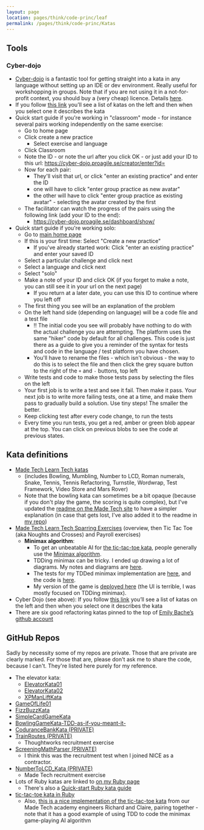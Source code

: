 ```yaml
---
layout: page
location: pages/think/code-princ/leaf
permalink: /pages/think/code-princ/Katas
---
```


## Tools

### Cyber-dojo

- [Cyber-dojo](https://cyber-dojo.org/) is a fantastic tool for getting straight into a kata in any language without setting up an IDE or dev environment. Really useful for workshopping in groups. Note that if you are not using it in a not-for-profit context, you should buy a (very cheap) licence. Details [here](https://blog.cyber-dojo.org/2015/08/cyber-dojo-foundation.html).
- If you follow [this link](https://cyber-dojo.org/creator/choose_problem) you’ll see a list of katas on the left and then when you select one it describes the kata
- Quick start guide if you're working in "classroom" mode - for instance several pairs working independently on the same exercise:
    - Go to home page
    - Click create a new practice
        - Select exercise and language 
    - Click Classroom
    - Note the ID - or note the url after you click OK - or just add your ID to this url: https://cyber-dojo.proagile.se/creator/enter?id=
    - Now for each pair: 
        - They'll visit that url, or click "enter an existing practice" and enter the ID
        - one will have to click "enter group practice as new avatar"
        - the other will have to click "enter group practice as existing avatar" - selecting the avatar created by the first
    - The facilitator can watch the progress of the pairs using the following link (add your ID to the end):
        - https://cyber-dojo.proagile.se/dashboard/show/
- Quick start guide if you're working solo:
    - Go to [main home page](https://cyber-dojo.org/creator/home) 
    - If this is your first time: Select "Create a new practice"
        - If you've already started work: Click "enter an existing practice" and enter your saved ID
    - Select a particular challenge and click next
    - Select a language and click next
    - Select "solo"
    - Make a note of your ID and click OK (if you forget to make a note, you can still see it in your url on the next page)
        - If you return at a later date, you can use this ID to continue where you left off
    - The first thing you see will be an explanation of the problem
    - On the left hand side (depending on language) will be a code file and a test file
        - !! The initial code you see will probably have nothing to do with the actual challenge you are attempting. The platform uses the same "hiker" code by default for all challenges. This code is just there as a guide to give you a reminder of the syntax for tests and code in the language / test platform you have chosen.
        - You'll have to rename the files - which isn't obvious - the way to do this is to select the file and then click the grey square button to the right of the `+` and `-` buttons, top left
    - Write tests and code to make those tests pass by selecting the files on the left
    - Your first job is to write a test and see it fail. Then make it pass. Your next job is to write more failing tests, one at a time, and make them pass to gradually build a solution. Use tiny steps! The smaller the better.
    - Keep clicking test after every code change, to run the tests
    - Every time you run tests, you get a red, amber or green blob appear at the top. You can click on previous blobs to see the code at previous states.



## Kata definitions

- [Made Tech Learn Tech katas](https://learn.madetech.com/katas/)
    - (includes Bowling, Mumbling, Number to LCD, Roman numerals, Snake, Tennis, Tennis Refactoring, Turnstile, Wordwrap, Test Framework, Video Store and Mars Rover)
    - Note that the bowling kata can sometimes be a bit opaque (because if you don't play the game, the scoring is quite complex), but I've updated the [readme on the Made Tech site](https://learn.madetech.com/katas/bowling/) to have a simpler explanation (in case that gets lost, I've also added it to the readme in [my repo](https://github.com/claresudbery/bowling-kata-ruby))
- [Made Tech Learn Tech Sparring Exercises](https://learn.madetech.com/sparring/) (overview, then Tic Tac Toe (aka Noughts and Crosses) and Payroll exercises)
    - **Minimax algorithm**:
        - To get an unbeatable AI for [the tic-tac-toe kata](https://learn.madetech.com/sparring/tic-tac-toe/), people generally use the [Minimax algorithm](https://towardsdatascience.com/tic-tac-toe-creating-unbeatable-ai-with-minimax-algorithm-8af9e52c1e7d).
        - TDDing minimax can be tricky. I ended up drawing a lot of diagrams. My notes and diagrams are [here](https://github.com/claresudbery/tic-tac-toe-kata/blob/master/notes.md).
        - The tests for my TDDed minimax implementation are [here](https://github.com/claresudbery/tic-tac-toe-kata/blob/2bb3a41110a2f52996fdfe159088b99f9aea5c99/spec/intelligence_spec.rb), and the code is [here](https://github.com/claresudbery/tic-tac-toe-kata/blob/2bb3a41110a2f52996fdfe159088b99f9aea5c99/lib/intelligence.rb).
        - My version of the game is [deployed here](https://tic-tac-toe-kata.herokuapp.com/tictactoe) (the UI is terrible, I was mostly focused on TDDing minimax).
- Cyber Dojo (see above): If you follow [this link](https://cyber-dojo.org/creator/choose_problem) you’ll see a list of katas on the left and then when you select one it describes the kata
- There are six good refactoring katas pinned to the top of [Emily Bache’s github account](https://github.com/emilybache)

## GitHub Repos

Sadly by necessity some of my repos are private. Those that are private are clearly marked. For those that are, please don't ask me to share the code, because I can't. They're listed here purely for my reference.

- The elevator kata:
    - [ElevatorKata01](https://github.com/claresudbery/ElevatorKata01)	
    - [ElevatorKata02](https://github.com/claresudbery/ElevatorKata02)	
    - [XPManLiftKata](https://github.com/claresudbery/XPManLiftKata)
- [GameOfLife01](https://github.com/claresudbery/GameOfLife01)
- [FizzBuzzKata](https://github.com/claresudbery/FizzBuzzKata)
- [SimpleCardGameKata](https://github.com/claresudbery/SimpleCardGameKata)
- [BowlingGameKata-TDD-as-if-you-meant-it-](https://github.com/claresudbery/BowlingGameKata-TDD-as-if-you-meant-it-)
- [CoduranceBankKata (PRIVATE)](https://github.com/claresudbery/CoduranceBankKata)
- [TrainRoutes (PRIVATE)](https://github.com/claresudbery/TrainRoutes)	
    - Thoughtworks recruitment exercise
- [ScreeningMathParser (PRIVATE)](https://github.com/claresudbery/ScreeningMathParser)
    - I think this was the recruitment test when I joined NICE as a contractor.
- [NumberToLCD_Kata (PRIVATE)](https://github.com/claresudbery/NumberToLCD_Kata)
    - Made Tech recruitment exercise
- Lots of Ruby katas are linked to [on my Ruby page](http://127.0.0.1:4000/pages/coding/lang/oo/Ruby#github-repos)
    - There's also a [Quick-start Ruby kata guide](/pages/coding/lang/oo/ruby/Ruby#quick-start-ruby-kata-guide)
- [tic-tac-toe kata in Ruby](https://github.com/claresudbery/tic-tac-toe-kata)
    - Also, [this is a nice implementation of the tic-tac-toe kata](https://github.com/Richard-Pentecost/tic_tac_toe) from our Made Tech academy engineers Richard and Claire, pairing together - note that it has a good example of using TDD to code the minimax game-playing AI algorithm